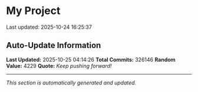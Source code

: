 # My Project


Last updated: 2025-10-24 16:25:37

























































































































































































































































































































































































































































































































































































































































































































































































































































































































































































































































































































































































































































































































































































































































































































































































































































































































































































































































































































































































































































































































































































































































































































































































































































































































































































































































































































































































































































































































































































































































































































































































































































































































































































































































































































































































































































































































































































































































































































































































































































































































































































































































































































































































































































































































































































































































































































































































































































































































































































































































































































































































































































































































































































































































































































































































































































































































































































































































































































































































































































































































































































































































































































































































































































































































































































































































































































































































































































































































































































































































































































































































































































































































































































































































































































































































































































































































































































































































































































































































































































































































































































































































































































































































































































































































































































































































































































































































































































































































































































































































































































































































































































































































































































































































































































































































































































































































































































































































































































































































































































































































































































































































































































































































































































































































































































































































































































































































































































































































































































































































































































































































































































































































































































































































































































































































































































































































































































































































































































































































































































































































































































































































































































































































































































































































































































































































































































































































































































































































































































































































































































































































































































































































































































































































































































































































































































































































































































































































































































































































































































































































































































































































































































































































































































































































































































































































































































































































































































































































































































































































































































































































































































































































































































































































































































































































































































































































































































































































































































































































































































































































































































































































































































































































































































































































































































































































































































































































































































































































































































































































































































































































































































































































































































































































































































































































































































































































































































































































































































































































































































































































































































































































































































































































































































































































































































































































































































































































































































































































































































































































































































































































































































































































































































































































































































































































































































































































































































































































































































































































































































































































































































































































































































































































































































































































































































































































































































































































































































































































































































































































































































































































































































































































































































































































































































































































































































































































































































































































































































































































































































































































































































































































































































































































































































































































































































































































































































































































































































































































































































































































































































































































































































































































































































































































































































































































































































































































































































































































































































































































































































































































































































































































































































































































































































































































































































































































































































































































































































































































































































































































































































































































































































































































































































































































































































































































































































































































































































































































































































































































































































































































































































































































































































































































































































































































































































































































































































































































































































































































































































































































































































































































































































































































































































































































































































































































































































































































































































































































































































































































































































































































































































































































































































































































































































































































































































































































































































































































































































































































































































































































































































































































































































































































































































































































































































































































































































































































































































































































































































































































































































































































































































































































































































































































































































































































































































































































































































































































































































































































































































































































































































































































































































































































































































































































































































































































































































































































































































































































































































































































































































































































































































































































































































































































































































































































































































































































































































































































































































































































































































































































































































































































































































































































































































































































































































































































































































































































































































































































































































































































































































































































































































































































































































































































































































































































































































































































































































































































































































































































































































































































































































































































































































































































































































































































































































































































































































































































































































































































































































































































































































































































































































































































































































































































































































































































































































































































































































































































































































































































































































































































































































































































































































































































































































































































































































































































































































































































































































































































































































































































































































































































































































































































































































































































































































































































































































































































































































































































































































































































































































































































































































































































































































































































































































































































































































































































































































































































































































































































































































































































































































































































































































































































































































































































































































































































































































































































































































































































































































































































































































































































































































































































































































































































































































































































































































































































































































































































































































































































































































































































































































































































































































































































































































































































































































































































































































































































































































































































































































































































































































































































































































































































































































































































































































































































































































































































































































































































































































































































































































































































































































































































































































































































































































































































































































































































































































































































































































































































































































































































































































































































































































































































































































































































































































































































































































































































































































































































































































































































































































































































































































































































































































































































































































































































































































































































































































































































































































































































































































































































































































































































































































































































































































































































































































































































































































































































































































































































































































































































































































































































































































































































































































































































































































































































































































































































































































































































































































































































































































































































































































































































































































































































































































































































































































































































































































































































































































































































































































































































































































































































































































































































































































































































































































































































































































































































































































































































































































































































































































































































































































































































































































































































































































































































































































































































































































































































































































































































































































































































































































































































































































































































































































































































































































































































































































































































































































































































































































































































































































































































































































































































































































































































































































































































































































































































































































































































































































































































































































































































































































































































































































































































































































































































































































































































































































































































































































































































































































































































































































































































































































































































































































































































































































































































































































































































































































































































































































































































































































































































































































































































































































































































































































































































































































































































































































































































































































































































































































































































































































































































































































































































































































































































































































































































































































































































































































































































































































































































































































































































































































































































































































































































































































































































































































































































































































































































































































































































































































































































































































































































































































































































































































































































































































































































































































































































































































































































































































































































































































































































































































































































































































































































































































































































































































































































































































































































































































































































































































































































































































































































































































































































































































































































































































































































































































































































































































































































































































































































































































































































































































































































































































































































































































































































































































































































































































































































































































































































































































































































































































































































































































































































































































































































































































































































































































































































































































































































































































































































































































































































































































































































































































































































































































































































































































































































































































































































































































































































































































































































































































































































































































































































































































































































































































































































































































































































































































































































































































































































































































































































































































































































































































































































































































































































































































































































































































































































































































































































































































































































































































































































































































































































































































































































































































































































































































































































































































































































































































































































































































































































































































































































































































































































































































































































































































































































































































































































































































































































































































































































































































































































































































































































































































































































































































































































































































































































































































































































































































































































































































































































































































































































































































































































































































































































































































































































































































































































































































































































































































































































































































































































































































































































































































































































































































































































































































































































































































































































































































































































































































































































































































































































































































































































































































































































































































































































































































































































































































































































































































































































































































































































































































































































































































































































































































































































































































































































































































































































































































































































































































































































































































































































































































































































































































































































































































































































































































































































































































































































































































































































































































































































































































































































































































































































































































































































































































































































































































































































































































































































































































































































































































































































































































































































































































































































































































































































































































































































































































































































































































































































































































































































































































































































































































































































































































































































































































































































































































































































































































































































































































































































































































































































































































































































































































































































































































































































































































































































































































































































































































































































































































































































































































































































































































































































































































































































































































































































































































































































































































































































































































































































































































































































































































































































































































































































































































































































































































































































































































































































































































































































































































































































































































































































































































































































































































































































































































































































































































































































































































































































































































































































































































































































































































































































































































































































































































































































































































































































































































































































































































































































































































































































































































































































































































































































































































































































































































































































































































































































































































































































































































































































































































































































































































































































































































































































































































































































































































































































































































































































































































































































































































































































































































































































































































































































































































































































































































































































































































































































































































































































































































































































































































































































































































































































































































































































































































































































































































































































































































































































































































































































































































































































































































































































































































































































































































































































































































































































































































































































































































































































































































































































































































































































































































































































































































































































































































































































































































































































































































































































































































































































































































































































































































































































































































































































































































































































































































































































































































































































































































































































































































































































































































































































































































































































































































































































































































































































































































































































































































































































































































































































































































































































































































































































































































































































































































































































































































































































































































































































































































































































































































































































































































































































































































































































































































































































































































































































































































































































































































































































































































































































































































































































































































































































































































































































































































































































































































































































































































































































































































































































































































































































































































































































































































































































































































































































































































































































































































































































































































































































































































































































































































































































































































































































































































































































































































































































































































































































































































































































































































































































































































































































































































































































































































































































































































































































































































































































































































































































































































































































































































































































































































































































































































































































































































































































































































































































































































































































































































































































































































































































































































































































































































































































































































































































































































































































































































































































































































































































































































































































































































































































































































































































































































































































































































































































































































































































































































































































































































































































































































































































































































































































































































































































































































































































































































































































































































































































































































































































































































































































































































































































































































































































































































































































































































































































































































































































































































































































































































































































































































































































































































































































































































































































































































































































































































































































































































































































































































































































































































































































































































































































































































































































































































































































































































































































































































































































































































































































































































































































































































































































































































































































































































































































































































































































































































































































































































































































































































































































































































































































































































































































































































































































































































































































































































































































































































































































































































































































































































































































































































































































































































































































































































































































































































































































































































































































































































































































































































































































































































































































































































































































































































































































































































































































































































































































































































































































































































































































































































































































































































































































































































































































































































































































































































































































































































































































































































































































































































































































































































































































































































































































































































































































































































































































































































































































































































































































































































































































































































































































































































































































































































































































































































































































































































































































































































































































































































































































































































































































































































































































































































































































































































































































































































































































































































































































































































































































































































































































































































































































































































































































































































































































































































































































































































































































































































































































































































































































































































































































































































































































































































































































































































































































































































































































































































































































































































































































































































































































































































































































































































































































































































































































































































































































































































































































































































































































































































































































































































































































































































































































































































































































































































































































































































































































































































































































































































































































































































































































































































































































































































































































































































































































































































































































































































































































































































































































































































































































































































































































































































































































































































































































































































































































































































































































































































































































































































































































































































































































































































































































































































































































































































































































































































































































































































































































































































































































































































































































































































































































































































































































































































































































































































































































































































































































































































































































































































































































































































































































































































































































































































































































































































































































































































































































































































































































































































































































































































































































































































































































































































































































































































































































































































































































































































































































































































































































































































































































































































































































































































































































































































































































































































































































































































































































































































































































































































































































































































































































































































































































































































































































































































































































































































































































































































































































































































































































































































































































































































































































































































































































































































































































































































































































































































































































































































































































































































































































































































































































































































































































































































































































































































































































































































































































































































































































































































































































































































































































































































































































































































































































































































































































































































































































































































































































































































































































































































































































































































































































































































































































































































































































































































































































































































































































































































































































































































































































































































































































































































































































































































































































































































































































































































































































































































































































































































































































































































































































































































































































































































































































































































































































































































































































































































































































































































































































































































































































































































































































































































































































































































































































































































































































































































































































































































































































































































































































































































































































































































































































































































































































































































































































































































































































































































































































































































































































































































































































































































































































































































































































































































































































































































































































































































































































































































































































































































































































































































































































































































































































































































































































































































































































































































































































































































































































































































































































































































































































































































































































































































































































































































































































































































































































































































































































































































































































































































































































































































































































































































































































































































































































































































































































































































































































































































































































































































































































































































































































































































































































































































































































































































































































































































































































































































































































































































































































































































































































































































































































































































































































































































































































































































































































































































































































































































































































































































































































































































































































































































































































































































































































































































































































































































































































































































































































































































































































































































































































































































































































































































































































































































































































































































































































































































































































































































































































































































































































































































































































































































































































































































































































































































































































































































































































































































































































































































































































































































































































































































































































































































































































































































































































































































































































































































































































































































































































































































































































































































































































































































































































































































































































































































































































































































































































































































































































































































































































































































































































































































































































































































































































































































































































































































































































































































































































































































































































































































































































































































































































































































































































































































































































































































































































































































































































































































































































































































































































































































































































































































































































































































































































































































































































































































































































































































































































































































































































































































































































































































































































































































































































































































































































































































































































































































































































































































































































































































































































































































































































































































































































































































































































































































































































































































































































































































































































































































































































































































































































































































































































































































































































































































































































































































































































































































































































































































































































































































































































































































































































































































































































































































































































































































































































































































































































































































































































































































































































































































































































































































































































































































































































































































































































































































































































































































































































































































































































































































































































































































































































































































































































































































































































































































































































































































































































































































































































































































































































































































































































































































































































































































































































































































































































































































































































































































































































































































































































































































































































































































































































































































































































































































































































































































































































































































































































































































































































































































































































































































































































































































































































































































































































































































































































































































































































































































































































































































































































































































































































































































































































































































































































































































































































































































































































































































































































































































































































































































































































































































































































































































































































































































































































































































































































































































































































































































































































































































































































































































































































































































































































































































































































































































































































































































































































































































































































































































































































































































































































































































































































































































































































































































































































































































































































































































































































































































































































































































































































































































































































































































































































































































































































































































































































































































































































































































































































































































































































































































































































































































































































































































































































































































































































































































































































































































































































































































































































































































































































































































































































































































































































































































































































































































































































































































































































































































































































































































































































































































































































































































































































































































































































































































































































































































































































































































































































































































































































































































































































































































































































































































































































































































































































































































































































































































































































































































































































































































































































































































































































































































































































































































































































































































































































































































































































































































































































































































































































































































































































































































































































































































































































































































































































































































































































































































































































































































































































































































































































































































































































































































































































































































































































































































































































































































































































































































































































































































































































































































































































































































































































































































































































































































































































































































































































































































































































































































































































































































































































































































































































































































































































































































































































































































































































































































































































































































































































































































































































































































































































































































































































































































































































































































































































































































































































































































































































































































































































































































































































































































































































































































































































































































































































































































































































































































































































































































































































































































































































































































































































































































































































































































































































































































































































































































































































































































































































































































































































































































































































































































































































































































































































































































































































































































































































































































































































































































































































































































































































































































































































































































































































































































































































































































































































































































































































































































































































































































































































































































































































































































































































































































































































































































































































































































































































































































































































































































































































































































































































































































































































































































































































































































































































































































































































































































































































































































































































































































































































































































































































































































































































































































































































































































































































































































































































































































































































































































































































































































































































































































































































































































































































































































































































































































































































































































































































































































































































































































































































































































































































































































































































































































































































































































































































































































































































































































































































































































































































































































































































































































































































































































































































































































































































































































































































































































































































































































































































































































































































































































































































































































































































































































































































































































































































































































































































































































































































































































































































































































































































































































































































































































































































































































































































































































































































































































































































































































































































































































































































































































































































































































































































































































































































































































































































































































































































































































































































































































































































































































































































































































































































































































































































































































































































































































































































































































































































































































































































































































































































































































































































































































































































































































































































































































































































































































































































































































































































































































































































































































































































































































































































































































































































































































































































































































































































































































































































































































































































































































































































































































































































































































































































































































































































































































































































































































































































































































































































































































































































































































































































































































































































































































































































































































































































































































































































































































































































































































































































































































































































































































































































































































































































































































































































































































































































































































































































































































































































































































































































































































































































































































































































































































































































































































































































































































































































































































































































































































































































































































































































































































































































































































































































































































































































































































































































































































































































































































































































































































































































































































































































































































































































































































































































































































































































































































































































































































































































































































































































































































































































































































































































































































































































































































































































































































































































































































































































































































































































































































































































































































































































































































































































































































































































































































































































































































































































































































































































































































































































































































































































































































































































































































































































































































































































































































































































































































































































































































































































































































































































































































































































































































































































































































































































































































































































































































































































































































































































































































































































































































































































































































































































































































































































































































































































































































































































































































































































































































































































































































































































































































































































































































































































































































































































































































































































































































































































































































































































































































































































































































































































































































































































































































































































































































































































































































































































































































































































































































































































































































































































































































































































































































































































































































































































































































































































































































































































































































































































































































































































































































































































































































































































































































































































































































































































































































































































































































































































































































































































































































































































































































































































































































































































































































































































































































































































































































































































































































































































































































































































































































































































































































































































































































































































































































































































































































































































































































































































































































































































































































































































































































































































































































































































































































































































































































































































































































































































































































































































































































































































































































































































































































































































































































































































































































































































































































































































































































































































































































































































































































































































































































































































































































































































































































































































































































































































































































































































































































































































































































































































































































































































































































































































































































































































































































































































































































































































































































































































































































































































































































































































































































































































































































































































































































































































































































































































































































































































































































































































































































































































































































































































































































































































































































































































































































































































































































































































































































































































































































































































































































































































































































































































































































































































































































































































































































































































































































































































































































































































































































































































































































































































































































































































































































































































































































































































































































































































































































































































































































































































































































































































































































































































































































































































































































































































































































































































































































































































































































































































































































































































































































































































































































































































































































































































































































































































































































































































































































































































































































































































































































































































































































































































































































































































































































































































































































































































































































































































































































































































































































































































































































































































































































































































































































































































































































































































































































































































































































































































































































































































































































































































































































































































































































































































































































































































































































































































































































































































































































































































































































































































































































































































































































































































































































































































































































































































































































































































































































































































































































































































































































































































































































































































































































































































































































































































































































































































































































































































































































































































































































































































































































































































































































































































































































































































































































































































































































































































































































































































































































































































































































































































































































































































































































































































































































































































































































































































































































































































































































































































































































































































































































































































































































































































































































































































































































































































































































































































































































































































































































































































































































































































































































































































































































































































































































































































































































































































































































































































































































































































































































































































































































































































































































































































































































































































































































































































































































































































































































































































































































































































































































































































































































































































































































































































































































































































































































































































































































































































































































































































































































































































































































































































































































































































































































































































































































































































































































































































































































































































































































































































































































































































































































































































































































































































































































































































































































































































































































































































































































































































































































































































































































































































































































































































































































































































































































































































































































































































































































































































































































































































































































































































































































































































































































































































































































































































































































































































































































































































































































































































































































































































































































































































































































































































































































































































































































































































































































































































































































































































































































































































































































































































































































































































































































































































































































































































































































































































































































































































































































































































































































































































































































































































































































































































































































































































































































































































































































































































































































































































































































































































































































































































































































































































































































































































































































































































































































































































































































































































































































































































































































































































































































































































































































































































































































































































































































































































































































































































































































































































































































































































































































































































































































































































































































































































































































































































































































































































































































































































































































































































































































































































































































































































































































































































































































































































































































































































































































































































































































































































































































































































































































































































































































































































































































































































































































































































































































































































































































































































































































































































































































































































































































































































































































































































































































































































































































































































































































































































































































































































































































































































































































































































































































































































































































































































































































































































































































































































































































































































































































































































































































































































































































































































































































































































































































































































































































































































































































































































































































































































































































































































































































































































































































































































































































































































































































































































































































































































































































































































































































































































































































































































































































































































































































































































































































































































































































































































































































































































































































































































































































































































































































































































































































































































































































































































































































































































































































































































































































































































































































































































































































































































































































































































































































































































































































































































































































































































































































































































































































































































































































































































































































































































































































































































































































































































































































































































































































































































































































































































































































































































































































































































































































































































































































































































































































































































































































































































































































































































































































































































































































































































































































































































































































































































































































































































































































































































































































































































































































































































































































































































































































































































































































































































































































































































































































































































































































































































































































































































































































































































































































































































































































































































































































































































































































































































































































































































































































































































































































































































































































































































































































































































































































































































































































































































































































































































































































































































































































































































































































































































































































































































































































































































































































































































































































































































































































































































































































































































































































































































































































































































































































































































































































































































































































































































































































































































































































































































































































































































































































































































































































































































































































































































































































































































































































































































































































































































































































































































































































































































































































































































































































































































































































































































































































































































































































































































































































































































































































































































































































































































































































































































































































































































































































































































































































































































































































































































































































































































































































































































































































































































































































































































































































































































































































































































































































































































































































































































































































































































































































































































































































































































































































































































































































































































































































































































































































































































































































































































































































































































































































































































































































































































































































































































































































































































































































































































































































































































































































































































































































































































































































































































































































































































































































































































































































































































































































































































































































































































































































































































































































































































































































































































































































































































































































































































































































































































































































































































































































































































































































































































































































































































































































































































































































































































































































































































































































































































































































































































































































































































































































































































































































































































































































































































































































































































































































































































































































































































































































































































































































































































































































































































































































































































































































































































































































































































































































































































































































































































































































































































































































































































































































































































































































































































































































































































































































































































































































































































































































































































































































































































































































































































































































































































































































































































































































































































































































































































































































































































































































































































































































































































































































































































































































































































































































































































































































































































































































































































































































































































































































































































































































































































































































































































































































































































































































































































































































































































































































































































































































































































































































































































































































































































































































































































































































































































































































































































































































































































































































































































































































































































































































































































































































































































































































































































































































































































































































































































































































































































































































































































































































































































































































































































































































































































































































































































































































































































































































































































































































































































































































































































































































































































































































































































































































































































































































































































































































































































































































































































































































































































































































































































































































































































































































































































































































































































































































































































































































































































































































































































































































































































































































































































































































































































































































































































































































































































































































































































































































































































































































































































































































































































































































































































































































































































































































































































































































































































































































































































































































































































































































































































































































































































































































































































































































































































































































































































































































































































































































































































































































































































































































































































































































































































































































































































































































































































































































































































































































































































































































































































































































































































































































































































































































































































































































































































































































































































































































































































































































































































































































































































































































































































































































































































































































































































































































































































































































































































































































































































































































































































































































































































































































































































































































































































































































































































































































































































































































































































































































































































































































































































































































































































































































































































































































































































































































































































































































































































































































































































































































































































































































































































































































































































































































































































































































































































































































































































































































































































































































































































































































































































































































































































































































































































































































































































































































































































































































































































































































































































































































































































































































































































































































































































































































































































































































































































































































































































































































































































































































































































































































































































































































































































































































































































































































































































































































































































































































































































































































































































































































































































































































































































































































































































































































































































































































































































































































































































































































































































































































































































































































































































































































































































































































































































































































































































































































































































































































































































































































































































































































































































































































































































































































































































































































































































































































































































































































































































































































































































































































































































































































































































































































































































































































































































































































































































































































































































































































































































































































































































































































































































































































































































































































































































































































































































































































































































































































































































































































































































































































































































































































































































































































































































































































































































































































































































































































































































































































































































































































































































































































































































































































































































































































































































































































































































































































































































































































































































































































































































































































































































































































































































































































































































































































































































































































































































































































































































































































































































































































































































































































































































































































































































































































































































































































































































































































































































































































































































































































































































































































































































































































































































































































































































































































































































































































































































































































































































































































































































































































































































































































































































































































































































































































































































































































































































































































































































































































































































































































































































































































































































































































































































































































































































































































































































































































































































































































































































































































































































































































































































































































































































































































































































































































































































































































































































































































































































































































































































































































































































































































































































































































































































































































































































































































































































































































































































































































































































































































































































































































































































































































































































































































































































































































































































































































































































































































































































































































































































































































































































































































































































































































































































































































































































































































































































































































































































































































































































































































































































































































































































































































































































































































































































































































































































































































































































































































































































































































































































































































































































































































































































































































































































































































































































































































































































































































































































































































































































































































































































































































































































































































































































































































































































































































































































































































































































































































































































































































































































































































































































































































































































































































































































































































































































































































































































































































































































































































































































































































































































































































































































































































































































































































































































































































































































































































































































































































































































































































































































































































































































































































































































































































































































































































































































































































































































































































































































































































































































































































































































































































































































































































































































































































































































































































































































































































































































































































































































































































































































































































































































































































































































































































































































































































































































































































































































































































































































































































































































































































































































































































































































































































































































































































































































































































































































































































































































































































































































































































































































































































































































































































































































































































































































































































































































































































































































































































































































































































































































































































































































































































































































































































































































































































































































































































































































































































































































































































































































































































































































































































































































































































































































































































































































































































































































































































































































































































































































































































































































































































































































































































































































































































































































































































































































































































































































































































































































































































































































































































































































































































































































































































































































































































































































































































































































































































































































































































































































































































































































































































































































































































































































































































































































































































































































































































































































































































































































































































































































































































































































































































































































































































































































































































































































































































































































































































































































































































































































































































































































































































































































































































































































































































































































































































































































































































































































































































































































































































































































































































































































































































































































































































































































































































































































































































































































































































































































































































































































































































































































































































































































































































































































































































































































































































































































































































































































































































































































































































































































































































































































































































































































































































































































































































































































































































































































































































































































































































































































































































































































































































































































































































































































































































































































































































































































































































































































































































































































































































































































































































































































































































































































































































































































































































































































































































































































































































































































































































































































































































































































































































































































































































































































































































































































































































































































































































































































































































































































































































































































































































































































































































































































































































































































































































































































































































































































































































































































































































































































































































































































































































































































































































































































































































































































































































































































































































































































































































































































































































































































































































































































































































































































































































































































































































































































































































































































































































































































































































































































































































































































































































































































































































































































































































































































































































































































































































































































































































































































































































































































































































































































































































































































































































































































































































































































































































































































































































































































































































































































































































































































































































































































































































































































































































































































































































































































































































































































































































































































































































































































































































































































































































































































































































































































































































































































































































































































































































































































































































































































































































































































































































































































































































































































































































































































































































































































































































































































































































































































































































































































































































































































































































































































































































































































































































































































































































































































































































































































































































































































































































































































































































































































































































































































































































































































































































































































































































































































































































































































































































































































































































































































































































































































































































































































































































































































































































































































































































































































































































































































































































































































































































































































































































































































































































































































































































































































































































































































































































































































































































































































































































































































































































































































































































































































































































































































































































































































































































































































































































































































































































































































































































































































































































































































































































































































































































































































































































































































































































































































































































































































































































































































































































































































































































































































































































































































































































































































































































































































































































































































































































































































































































































































































































































































































































































































































































































































































































































































































































































































































































































































































































































































































































































































































































































































































































































































































































































































































































































































































































































































































































































































































































































































































































































































































































































































































































































































































































































































































































































































































































































































































































































































































































































































































































































































































































































































































































































































































































































































































































































































































































































































































































































































































































































































































































































































































































































































































































































































































































































































































































































































































































































































































































































































































































































































































































































































































































































































































































































































































































































































































































































































































































































































































































































































































































































































































































































































































































































































































































































































































































































































































































































































































































































































































































































































































































































































































































































































































































































































































































































































































































































































































































































































































































































































































































































































































































































































































































































































































































































































































































































































































































































































































































































































































































































































































































































































































































































































































































































































































































































































































































































































































































































































































































































































































































































































































































































































































































































































































































































































































































































































































































































































































































































































































































































































































































































































































































































































































































































































































































































































































































































































































































































































































































































































































































































































































































































































































































































































































































































































































































































































































































































































































































































































































































































































































































































































































































































































































































































































































































































































































































































































































































































































































































































































































































































































































































































































































































































































































































































































































































































































































































































































































































































































































































































































































































































































































































































































































































































































































































































































































































































































































































































































































































































































































































































































































































































































































































































































































































































































































































































































































































































































































































































































































































































































































































































































































































































































































































































































































































































































































































































































































































































































































































































































































































































































































































































































































































































































































































































































































































































































































































































































































































































































































































































































































































































































































































































































































































































































































































































































































































































































































































































































































































































































































































































































































































































































































































































































































































































































































































































































































































































































































































































































































































































































































































































































































































































































































































































































































































































































































































































































































































































































































































































































































































































































































































































































































































































































































































































































































































































































































































































































































































































































































































































































































































































































































































































































































































































































































































































































































































































































































































































## Auto-Update Information

**Last Updated:** 2025-10-25 04:14:26
**Total Commits:** 326146
**Random Value:** 4229
**Quote:** _Keep pushing forward!_

---
_This section is automatically generated and updated._